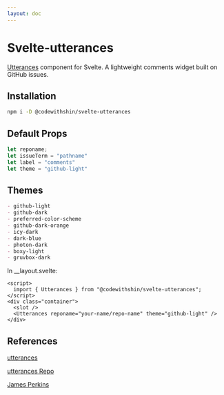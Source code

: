 ```yaml
---
layout: doc
---
```


<div class="max-w-3xl mx-auto mb-8">
    <h1 class="text-3xl text-gray-900 w-full dark:text-white py-4">Svelte-utterances</h1>

   <p class="text-gray-900 dark:text-white "><a href="https://utteranc.es/" target="_blank" class="underline"
      >Utterances</a> component for Svelte. A lightweight comments widget built on GitHub issues.</p>

<h2 class="text-gray-900 text-2xl w-full dark:text-white py-4">Installation</h2>

```sh
npm i -D @codewithshin/svelte-utterances
```

<h2 class="text-gray-900 text-2xl w-full dark:text-white py-4">Default Props</h2>

```js
let reponame;
let issueTerm = "pathname"
let label = "comments"
let theme = "github-light"
```

<h2 class="text-gray-900 text-2xl w-full dark:text-white py-4">Themes</h2>

```md
- github-light
- github-dark
- preferred-color-scheme
- github-dark-orange
- icy-dark
- dark-blue
- photon-dark
- boxy-light
- gruvbox-dark
```

<p class="text-gray-900 dark:text-white">In __layout.svelte:</p>

```svelte
<script>
  import { Utterances } from "@codewithshin/svelte-utterances";
</script>
<div class="container">
  <slot />
  <Utterances reponame="your-name/repo-name" theme="github-light" />
</div>
```

<h2 class="text-gray-900 text-2xl w-full dark:text-white py-4">References</h2>

<p class="text-gray-900 dark:text-white py-2"><a href="https://utteranc.es/" target="_blank" class="underline">utterances</a></p>
<p class="text-gray-900 dark:text-white py-2"><a href="https://github.com/utterance/utterances" target="_blank" class="underline">utterances Repo</a></p>
<p class="text-gray-900 dark:text-white py-2"><a href="https://www.jamesperkins.dev/post/supercharge-your-astro-blog" target="_blank" class="underline">James Perkins</a></p>

</div>